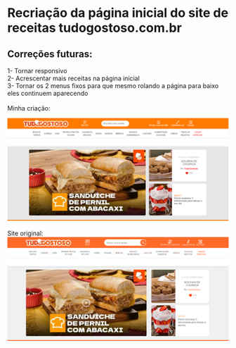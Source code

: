 # Recriação da página inicial do site de receitas tudogostoso.com.br

<h2>Correções futuras:</h2>
1- Tornar responsivo <br>
2- Acrescentar mais receitas na página inicial <br>
3- Tornar os 2 menus fixos para que mesmo rolando a página para baixo eles continuem aparecendo <br>
<br>
Minha criação: <br>

![Screenshot](meuSite.png)
<br><br>
Site original:
![Screenshot](siteOriginal.png)